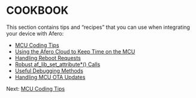 # COOKBOOK

This section contains tips and “recipes” that you can use when integrating your device with Afero:

- [MCU Coding Tips](https://afero-devdocs.readthedocs.io/en/latest/MCUCodingTips)
- [Using the Afero Cloud to Keep Time on the MCU](https://afero-devdocs.readthedocs.io/en/latest/SetMCUTime)
- [Handling Reboot Requests](https://afero-devdocs.readthedocs.io/en/latest/RebootRequests)
- [Robust af_lib_set_attribute*() Calls](https://afero-devdocs.readthedocs.io/en/latest/RobustafLibSet)
- [Useful Debugging Methods](https://afero-devdocs.readthedocs.io/en/latest/DebugMethods)
- [Handling MCU OTA Updates](https://afero-devdocs.readthedocs.io/en/latest/MCU_OTA)

 Next: [MCU Coding Tips](https://afero-devdocs.readthedocs.io/en/latest/MCUCodingTips)
